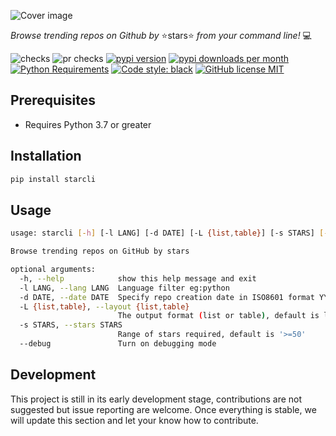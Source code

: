 ![Cover image](https://github.com/hedythedev/starcli/blob/main/starcli-small-cover.png)

*Browse trending repos on Github by*
⭐stars⭐ 
*from your command line!* 💻

![checks](https://github.com/hedythedev/starcli/workflows/checks/badge.svg)
![pr checks](https://github.com/hedythedev/starcli/workflows/pr%20checks/badge.svg)
[![pypi version](https://img.shields.io/pypi/v/starcli)](https://pypi.org/project/starcli/)
[![pypi downloads per month](https://img.shields.io/pypi/dm/starcli)](https://pypi.org/project/starcli/)
[![Python Requirements](https://img.shields.io/pypi/pyversions/starcli)](https://pypi.org/project/starcli/)
[![Code style: black](https://img.shields.io/badge/code%20style-black-000000.svg)](https://github.com/psf/black)
[![GitHub license MIT](https://img.shields.io/github/license/hedythedev/starcli.svg)](https://github.com/hedythedev/starcli/blob/main/LICENSE)


## Prerequisites

* Requires Python 3.7 or greater

## Installation

```sh
pip install starcli
```

## Usage

```sh
usage: starcli [-h] [-l LANG] [-d DATE] [-L {list,table}] [-s STARS] [--debug]

Browse trending repos on GitHub by stars

optional arguments:
  -h, --help            show this help message and exit
  -l LANG, --lang LANG  Language filter eg:python
  -d DATE, --date DATE  Specify repo creation date in ISO8601 format YYYY-MM-DD
  -L {list,table}, --layout {list,table}
                        The output format (list or table), default is list
  -s STARS, --stars STARS
                        Range of stars required, default is '>=50'
  --debug               Turn on debugging mode
```

## Development

This project is still in its early development stage, contributions are not suggested but issue reporting are welcome. 
Once everything is stable, we will update this section and let your know how to contribute.
